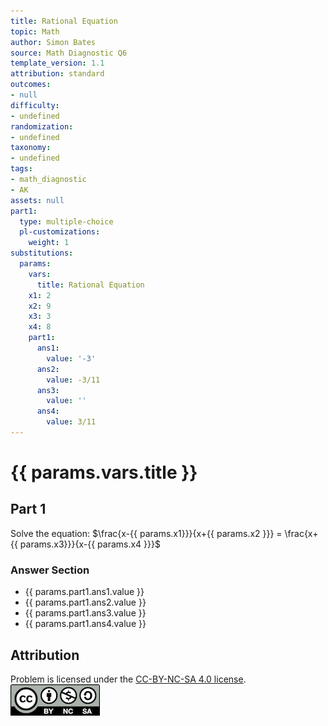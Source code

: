 ```yaml
---
title: Rational Equation
topic: Math
author: Simon Bates
source: Math Diagnostic Q6
template_version: 1.1
attribution: standard
outcomes:
- null
difficulty:
- undefined
randomization:
- undefined
taxonomy:
- undefined
tags:
- math_diagnostic
- AK
assets: null
part1:
  type: multiple-choice
  pl-customizations:
    weight: 1
substitutions:
  params:
    vars:
      title: Rational Equation
    x1: 2
    x2: 9
    x3: 3
    x4: 8
    part1:
      ans1:
        value: '-3'
      ans2:
        value: -3/11
      ans3:
        value: ''
      ans4:
        value: 3/11
---
```

# {{ params.vars.title }}

## Part 1

Solve the equation: $\frac{x-{{ params.x1}}}{x+{{ params.x2 }}} = \frac{x+{{ params.x3}}}{x-{{ params.x4 }}}$

### Answer Section

- {{ params.part1.ans1.value }}
- {{ params.part1.ans2.value }}
- {{ params.part1.ans3.value }}
- {{ params.part1.ans4.value }}

## Attribution

Problem is licensed under the [CC-BY-NC-SA 4.0 license](https://creativecommons.org/licenses/by-nc-sa/4.0/).<br> ![The Creative Commons 4.0 license requiring attribution-BY, non-commercial-NC, and share-alike-SA license.](https://raw.githubusercontent.com/firasm/bits/master/by-nc-sa.png)